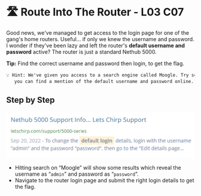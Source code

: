 # 🛣️ Route Into The Router - L03 C07

Good news, we've managed to get access to the login page for one of the gang's home routers. Useful... if only we knew the username and password. I wonder if they've been lazy and left the router's **default username and password** active? The router is just a standard Nethub 5000.

**Tip:** Find the correct username and password then login, to get the flag.

```txt
💡 Hint: We've given you access to a search engine called Moogle. Try searching for the Nethub 5000 and see if
   you can find a mention of the default username and password online.
```

## Step by Step

![picture of moogle search results](/assets/routeintotherouter1.png)

- Hitting search on “Moogle” will show some results which reveal the username as “`admin`” and password as “`password`”.
- Navigate to the router login page and submit the right login details to get the flag.

